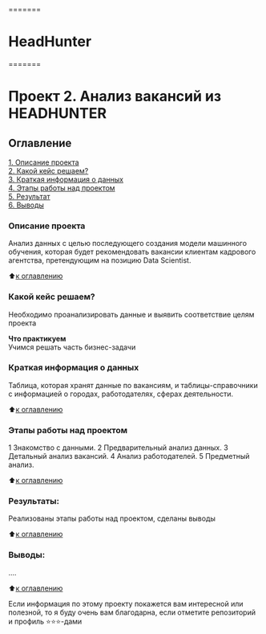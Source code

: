 =======
# HeadHunter
=======

# Проект 2. Анализ вакансий из HEADHUNTER

## Оглавление  
[1. Описание проекта](README.md#Описание-проекта)  
[2. Какой кейс решаем?](README.md#Какой-кейс-решаем)  
[3. Краткая информация о данных](README.md#Краткая-информация-о-данных)  
[4. Этапы работы над проектом](README.md#Этапы-работы-над-проектом)  
[5. Результат](README.md#Результаты)    
[6. Выводы](README.md#Выводы) 

### Описание проекта    
Анализ данных с целью последующего создания модели машинного обучения, которая будет рекомендовать вакансии клиентам кадрового агентства, претендующим на позицию Data Scientist.

:arrow_up:[к оглавлению](README.md#Оглавление)


### Какой кейс решаем?    
Необходимо проанализировать данные и выявить соответствие целям проекта

**Что практикуем**     
Учимся решать часть бизнес-задачи

### Краткая информация о данных

Таблица, которая хранят данные по вакансиям, и таблицы-справочники с информацией о городах, работодателях, сферах деятельности.


  
:arrow_up:[к оглавлению](README.md#Оглавление)


### Этапы работы над проектом  
1 Знакомство с данными.
2 Предварительный анализ данных.
3 Детальный анализ вакансий.
4 Анализ работодателей.
5 Предметный анализ.

:arrow_up:[к оглавлению](README.md#Оглавление)


### Результаты:  
Реализованы этапы работы над проектом, сделаны выводы

:arrow_up:[к оглавлению](README.md#Оглавление)


### Выводы:  
....

:arrow_up:[к оглавлению](README.md#Оглавление)


Если информация по этому проекту покажется вам интересной или полезной, то я буду очень вам благодарна, если отметите репозиторий и профиль ⭐️⭐️⭐️-дами